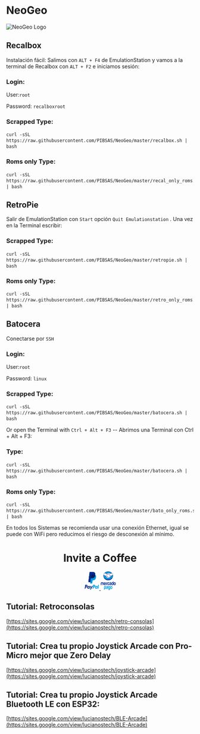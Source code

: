 # NeoGeo

![NeoGeo Logo](/neogeomvs.png)


## Recalbox
Instalación fácil:
Salimos con `ALT + F4` de EmulationStation y vamos a la terminal de Recalbox con `ALT + F2` e iniciamos sesión:

### Login:
User:`root`

Password: `recalboxroot`

### Scrapped Type:
```
curl -sSL https://raw.githubusercontent.com/PIBSAS/NeoGeo/master/recalbox.sh | bash
```

### Roms only Type:
```
curl -sSL https://raw.githubusercontent.com/PIBSAS/NeoGeo/master/recal_only_roms.sh | bash
```


## RetroPie
Salir de EmulationStation con `Start` opción `Quit Emulationstation` . Una vez en la Terminal escribir:

### Scrapped Type:
```
curl -sSL https://raw.githubusercontent.com/PIBSAS/NeoGeo/master/retropie.sh | bash
```

### Roms only Type:
```
curl -sSL https://raw.githubusercontent.com/PIBSAS/NeoGeo/master/retro_only_roms.sh | bash
```

## Batocera
Conectarse por `SSH`

### Login:
User:`root`

Password: `linux`

### Scrapped Type:
```
curl -sSL https://raw.githubusercontent.com/PIBSAS/NeoGeo/master/batocera.sh | bash
```

Or open the Terminal with `Ctrl + Alt + F3` -- Abrimos una Terminal con Ctrl + Alt + F3:

### Type:

```
curl -sSL https://raw.githubusercontent.com/PIBSAS/NeoGeo/master/batocera.sh | bash
```

### Roms only Type:
```
curl -sSL https://raw.githubusercontent.com/PIBSAS/NeoGeo/master/bato_only_roms.sh | bash
```

En todos los Sistemas se recomienda usar una conexión Ethernet, igual se puede con WiFi pero reducimos el riesgo de desconexión al mínimo.

<h1 align="center"> Invite a Coffee</h1>
<p align="center">
<a href="https://www.paypal.com/paypalme/RaspberryPiBsAs">
<img src="https://raw.githubusercontent.com/PIBSAS/MiPiTV/master/Paypal_2014_logo.png" alt="Invite a Coffee" width="40" height="50">
</a>
<a href="https://link.mercadopago.com.ar/raspberrypibsas">
<img src="https://raw.githubusercontent.com/PIBSAS/MiPiTV/master/MercadoPago.png" alt="Invite a Coffee" width="40" height="50">
</a>
</p>


## Tutorial: Retroconsolas
[https://sites.google.com/view/lucianostech/retro-consolas](https://sites.google.com/view/lucianostech/retro-consolas)

## Tutorial: Crea tu propio Joystick Arcade con Pro-Micro mejor que Zero Delay
[https://sites.google.com/view/lucianostech/joystick-arcade](https://sites.google.com/view/lucianostech/joystick-arcade)

## Tutorial: Crea tu propio Joystick Arcade Bluetooth LE con ESP32:
[https://sites.google.com/view/lucianostech/BLE-Arcade](https://sites.google.com/view/lucianostech/BLE-Arcade)

